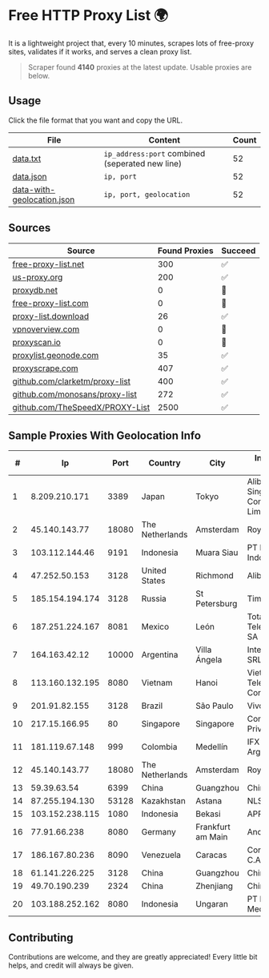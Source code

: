 
# Free HTTP Proxy List 🌍

It is a lightweight project that, every 10 minutes, scrapes lots of free-proxy sites, validates if it works, and serves a clean proxy list.


> Scraper found **4140** proxies at the latest update. Usable proxies are below.

## Usage

Click the file format that you want and copy the URL.


|File|Content|Count|
|----|-------|-----|
|[data.txt](https://raw.githubusercontent.com/themiralay/Proxy-List-World/master/data.txt)|`ip_address:port` combined (seperated new line)|52|
|[data.json](https://raw.githubusercontent.com/themiralay/Proxy-List-World/master/data.json)|`ip, port`|52|
|[data-with-geolocation.json](https://raw.githubusercontent.com/themiralay/Proxy-List-World/master/data-with-geolocation.json)|`ip, port, geolocation`|52|

## Sources

|Source|Found Proxies|Succeed|
|------|-------------|-------|
|[free-proxy-list.net](https://free-proxy-list.net)|300|✅|
|[us-proxy.org](https://www.us-proxy.org)|200|✅|
|[proxydb.net](http://proxydb.net)|0|🚫|
|[free-proxy-list.com](https://free-proxy-list.com/?page=&port=&type%5B%5D=http&type%5B%5D=https&up_time=0&search=Search)|0|🚫|
|[proxy-list.download](https://www.proxy-list.download/HTTP)|26|✅|
|[vpnoverview.com](https://vpnoverview.com/privacy/anonymous-browsing/free-proxy-servers)|0|🚫|
|[proxyscan.io](https://www.proxyscan.io)|0|🚫|
|[proxylist.geonode.com](https://proxylist.geonode.com/api/proxy-list?limit=300&page=1&sort_by=lastChecked&sort_type=desc&protocols=http,https)|35|✅|
|[proxyscrape.com](https://api.proxyscrape.com/v2/?request=displayproxies&protocol=http&timeout=10000&country=all&ssl=all&anonymity=all)|407|✅|
|[github.com/clarketm/proxy-list](https://raw.githubusercontent.com/clarketm/proxy-list/master/proxy-list-raw.txt)|400|✅|
|[github.com/monosans/proxy-list](https://raw.githubusercontent.com/monosans/proxy-list/main/proxies/http.txt)|272|✅|
|[github.com/TheSpeedX/PROXY-List](https://raw.githubusercontent.com/TheSpeedX/PROXY-List/master/http.txt)|2500|✅|


## Sample Proxies With Geolocation Info

|#|Ip|Port|Country|City|Internet Service Provider|
|-|--|----|-------|----|-------------------------|
|1|8.209.210.171|3389|Japan|Tokyo|Alibaba.com Singapore E-Commerce Private Limited|
|2|45.140.143.77|18080|The Netherlands|Amsterdam|RoyaleHosting BV|
|3|103.112.144.46|9191|Indonesia|Muara Siau|PT Phinisi Media Indonesia|
|4|47.252.50.153|3128|United States|Richmond|Alibaba Cloud LLC|
|5|185.154.194.174|3128|Russia|St Petersburg|TimeWeb Ltd.|
|6|187.251.224.167|8081|Mexico|León|Total Play Telecomunicaciones SA De CV|
|7|164.163.42.12|10000|Argentina|Villa Ángela|Interret Villa Angela SRL|
|8|113.160.132.195|8080|Vietnam|Hanoi|VietNam Post and Telecom Corporation|
|9|201.91.82.155|3128|Brazil|São Paulo|Vivo|
|10|217.15.166.95|80|Singapore|Singapore|Contabo Asia Private Limited|
|11|181.119.67.148|999|Colombia|Medellín|IFX Networks Argentina S.R.L|
|12|45.140.143.77|18080|The Netherlands|Amsterdam|RoyaleHosting BV|
|13|59.39.63.54|6399|China|Guangzhou|Chinanet|
|14|87.255.194.130|53128|Kazakhstan|Astana|NLS|
|15|103.152.238.115|1080|Indonesia|Bekasi|APRIN|
|16|77.91.66.238|8080|Germany|Frankfurt am Main|Andrii Hrosh|
|17|186.167.80.236|8090|Venezuela|Caracas|Corporacion Digitel C.A|
|18|61.141.226.225|3128|China|Guangzhou|Chinanet|
|19|49.70.190.239|2324|China|Zhenjiang|Chinanet|
|20|103.188.252.162|8080|Indonesia|Ungaran|PT Data Lintas Media Indonesia|



## Contributing

Contributions are welcome, and they are greatly appreciated! Every
little bit helps, and credit will always be given.

